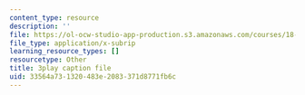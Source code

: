 ```yaml
---
content_type: resource
description: ''
file: https://ol-ocw-studio-app-production.s3.amazonaws.com/courses/18-01sc-single-variable-calculus-fall-2010/33564a731320483e2083371d8771fb6c_TpWQlKHPyJ4.srt
file_type: application/x-subrip
learning_resource_types: []
resourcetype: Other
title: 3play caption file
uid: 33564a73-1320-483e-2083-371d8771fb6c
---
```

